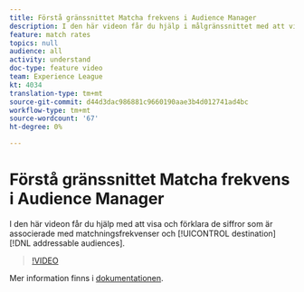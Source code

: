 ```yaml
---
title: Förstå gränssnittet Matcha frekvens i Audience Manager
description: I den här videon får du hjälp i målgränssnittet med att visa och förklara antalet som är kopplade till matchningsfrekvenser och adresserbara målgrupper.
feature: match rates
topics: null
audience: all
activity: understand
doc-type: feature video
team: Experience League
kt: 4034
translation-type: tm+mt
source-git-commit: d44d3dac986881c9660190aae3b4d012741ad4bc
workflow-type: tm+mt
source-wordcount: '67'
ht-degree: 0%

---
```



# Förstå gränssnittet Matcha frekvens i Audience Manager

I den här videon får du hjälp med att visa och förklara de siffror som är associerade med matchningsfrekvenser och [!UICONTROL destination] [!DNL addressable audiences].

>[!VIDEO](https://video.tv.adobe.com/v/29831/?quality=12)

Mer information finns i [dokumentationen](https://docs.adobe.com/help/en/audience-manager/user-guide/features/addressable-audiences.html).
